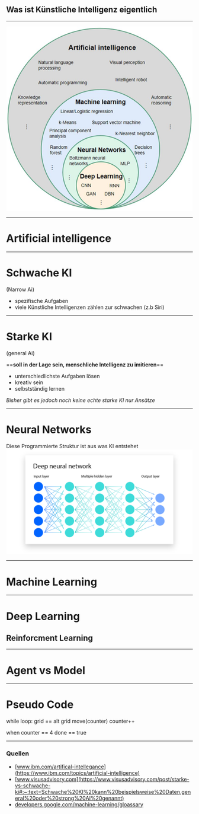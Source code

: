 ## Was ist Künstliche Intelligenz eigentlich

---

![AI Onion](Bilder\AIOnionDiagram.jpg)

---

# Artificial intelligence

---

# Schwache KI

(Narrow Ai)
- spezifische Aufgaben
- viele Künstliche Intelligenzen zählen zur schwachen (z.b Siri)

---

# Starke KI

(general Ai)

==**soll in der Lage sein, menschliche Intelligenz zu imitieren**==

- unterschiedlichste Aufgaben lösen
- kreativ sein 
- selbstständig lernen

*Bisher gibt es jedoch noch keine echte starke KI nur Ansätze*

---

# Neural Networks
Diese Programmierte Struktur ist aus was KI entstehet
![Deep Neural Network](Bilder\DeepNeuralNetwork.png)

---

# Machine Learning

---

# Deep Learning

## Reinforcment Learning

---

# Agent vs Model

---

# Pseudo Code
while loop: grid == alt grid
	move(counter)
	counter++
			
when counter == 4 
	done == true

---

### Quellen
- [www.ibm.com/artifical-intellegance](https://www.ibm.com/topics/artificial-intelligence)
- [www.visusadvisory.com](https://www.visusadvisory.com/post/starke-vs-schwache-ki#:~:text=Schwache%20KI%20kann%20beispielsweise%20Daten,general%20oder%20strong%20AI%20genannt)
- [developers.google.com/machine-learning/gloassary](https://developers.google.com/machine-learning/glossary?hl=de#e)